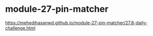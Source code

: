 ﻿# module-27-pin-matcher
 
 https://mehedihasanwd.github.io/module-27-pin-matcher/27.8-daily-challenge.html
